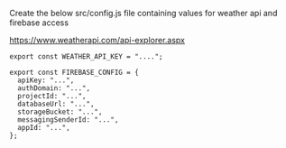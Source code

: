 Create the below src/config.js file containing values for weather api and firebase access

https://www.weatherapi.com/api-explorer.aspx

```
export const WEATHER_API_KEY = "....";

export const FIREBASE_CONFIG = {
  apiKey: "...",
  authDomain: "...",
  projectId: "...",
  databaseUrl: "...",
  storageBucket: "...",
  messagingSenderId: "...",
  appId: "...",
};
```
